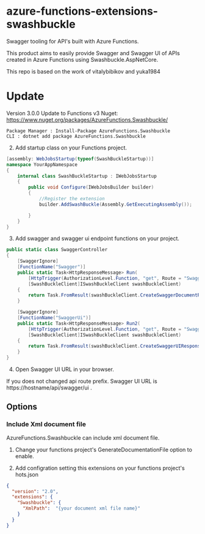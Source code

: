 # azure-functions-extensions-swashbuckle

Swagger tooling for API's built with Azure Functions. 

This product aims to easily provide Swagger and Swagger UI of APIs created in Azure Functions using Swashbuckle.AspNetCore.

This repo is based on the work of vitalybibikov and yuka1984

# Update

Version 3.0.0
Update to Functions v3
Nuget: https://www.nuget.org/packages/AzureFunctions.Swashbuckle/


```
Package Manager : Install-Package AzureFunctions.Swashbuckle
CLI : dotnet add package AzureFunctions.Swashbuckle
```

2. Add startup class on your Functions project.
```csharp
[assembly: WebJobsStartup(typeof(SwashBuckleStartup))]
namespace YourAppNamespace
{
    internal class SwashBuckleStartup : IWebJobsStartup
    {
        public void Configure(IWebJobsBuilder builder)
        {
            //Register the extension
            builder.AddSwashBuckle(Assembly.GetExecutingAssembly());

        }
    }
}
```

3. Add swagger and swagger ui endpoint functions on your project.

```csharp
public static class SwaggerController
{
    [SwaggerIgnore]
    [FunctionName("Swagger")]
    public static Task<HttpResponseMessage> Run(
        [HttpTrigger(AuthorizationLevel.Function, "get", Route = "Swagger/json")] HttpRequestMessage req,
        [SwashBuckleClient]ISwashBuckleClient swashBuckleClient)
    {
        return Task.FromResult(swashBuckleClient.CreateSwaggerDocumentResponse(req));
    }

    [SwaggerIgnore]
    [FunctionName("SwaggerUi")]
    public static Task<HttpResponseMessage> Run2(
        [HttpTrigger(AuthorizationLevel.Function, "get", Route = "Swagger/ui")] HttpRequestMessage req,
        [SwashBuckleClient]ISwashBuckleClient swashBuckleClient)
    {
        return Task.FromResult(swashBuckleClient.CreateSwaggerUIResponse(req, "swagger/json"));
    }
}
```

4. Open Swagger UI URL in your browser.

If you does not changed api route prefix. Swagger UI URL is https://hostname/api/swagger/ui .

## Options

### Include Xml document file

AzureFunctions.Swashbuckle can include xml document file.

1. Change your functions project's GenerateDocumentationFile option to enable.

2. Add configration setting this extensions on your functions project's hots.json

```json
{
  "version": "2.0",
  "extensions": {
    "Swashbuckle": {
      "XmlPath":  "{your document xml file name}" 
    } 
  }
}
```

